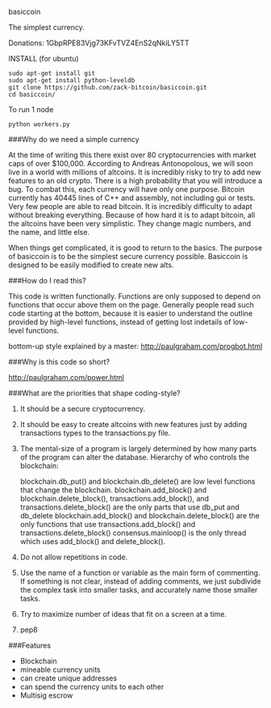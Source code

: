 basiccoin

The simplest currency.

Donations: 1GbpRPE83Vjg73KFvTVZ4EnS2qNkiLY5TT

INSTALL (for ubuntu)

    sudo apt-get install git
    sudo apt-get install python-leveldb
    git clone https://github.com/zack-bitcoin/basiccoin.git
    cd basiccoin/

To run 1 node

    python workers.py

###Why do we need a simple currency

At the time of writing this there exist over 80 cryptocurrencies with market caps of over $100,000. According to Andreas Antonopolous, we will soon live in a world with millions of altcoins. It is incredibly risky to try to add new features to an old crypto. There is a high probability that you will introduce a bug. To combat this, each currency will have only one purpose.
Bitcoin currently has 40445 lines of C++ and assembly, not including gui or tests. Very few people are able to read bitcoin. It is incredibly difficulty to adapt without breaking everything. Because of how hard it is to adapt bitcoin, all the altcoins have been very simplistic. They change magic numbers, and the name, and little else.

When things get complicated, it is good to return to the basics.
The purpose of basiccoin is to be the simplest secure currency possible. Basiccoin is designed to be easily modified to create new alts.

###How do I read this?

This code is written functionally. Functions are only supposed to depend on functions that occur above them on the page. Generally people read such code starting at the bottom, because it is easier to understand the outline provided by high-level functions, instead of getting lost indetails of low-level functions.

bottom-up style explained by a master: http://paulgraham.com/progbot.html

###Why is this code so short?

http://paulgraham.com/power.html

###What are the priorities that shape coding-style?

1)  It should be a secure cryptocurrency.

2)  It should be easy to create altcoins with new features just by adding transactions types to the transactions.py file.

3)  The mental-size of a program is largely determined by how many parts of the program can alter the database. Hierarchy of who controls the blockchain:

    blockchain.db_put() and blockchain.db_delete() are low level functions that change the blockchain.
    blockchain.add_block() and blockchain.delete_block(), transactions.add_block(), and transactions.delete_block() are the only parts that use db_put and db_delete
    blockchain.add_block() and blockchain.delete_block() are the only functions that use transactions.add_block() and transactions.delete_block()
    consensus.mainloop() is the only thread which uses add_block() and delete_block().

4)  Do not allow repetitions in code.

5)  Use the name of a function or variable as the main form of commenting. If something is not clear, instead of adding comments, we just subdivide the complex task into smaller tasks, and accurately name those smaller tasks.

6)  Try to maximize number of ideas that fit on a screen at a time.

7)  pep8

###Features

*   Blockchain
*   mineable currency units
*   can create unique addresses
*   can spend the currency units to each other
*   Multisig escrow
